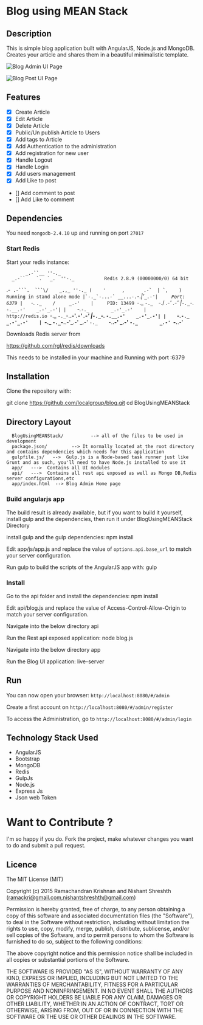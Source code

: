 # Blog using MEAN Stack


## Description

This is  simple blog application built with AngularJS, Node.js and MongoDB. Creates your article and shares them in a beautiful minimalistic template.

![Blog Admin UI Page](https://upload.wikimedia.org/wikipedia/commons/5/5b/BlogAdminArtilceCreationPageUsingMEAN.png)

![Blog Post UI Page](https://upload.wikimedia.org/wikipedia/commons/7/79/BlogPostUsingMEAN.png)

## Features

- [x] Create Article
- [x] Edit Article
- [x] Delete Article
- [x] Public/Un publish  Article to Users
- [x] Add tags to Article
- [x] Add Authentication to the administration
- [x] Add registration for new user
- [x] Handle Logout
- [x] Handle Login
- [x] Add users management
- [x] Add Like to post
- [] Add comment to post
- [] Add Like to comment


## Dependencies

You need `mongodb-2.4.10` up and running on port `27017`

### Start Redis

Start your redis instance:



           _.-``__ ''-._
      _.-``    `.  `_.  ''-._           Redis 2.8.9 (00000000/0) 64 bit
  .-`` .-```.  ```\/    _.,_ ''-._
 (    '      ,       .-`  | `,    )     Running in stand alone mode
 |`-._`-...-` __...-.``-._|'` _.-'|     Port: 6379
 |    `-._   `._    /     _.-'    |     PID: 13499
  `-._    `-._  `-./  _.-'    _.-'
 |`-._`-._    `-.__.-'    _.-'_.-'|
 |    `-._`-._        _.-'_.-'    |           http://redis.io
  `-._    `-._`-.__.-'_.-'    _.-'
 |`-._`-._    `-.__.-'    _.-'_.-'|
 |    `-._`-._        _.-'_.-'    |
  `-._    `-._`-.__.-'_.-'    _.-'
      `-._    `-.__.-'    _.-'
          `-._        _.-'
              `-.__.-'
              
              
              

Downloads Redis server from

https://github.com/rgl/redis/downloads

This needs to be installed in your machine and Running with port :6379

## Installation

Clone the repository with:

git clone https://github.com/localgroup/blog.git
cd BlogUsingMEANStack

## Directory Layout

   	  BlogUsingMEANStack/          --> all of the files to be used in development
      package.json/         --> It normally located at the root directory and contains dependencies which needs for this application
      gulpfile.js/   -->  Gulp.js is a Node-based task runner just like Grunt and as such, you'll need to have Node.js installed to use it
	  app/   --->  Contains all UI modules
	  api/   --->  Contains all rest api exposed as well as Mongo DB,Redis server configurations,etc
      app/index.html  --> Blog Admin Home page


### Build angularjs app

The build result is already available, but if you want to build it yourself, install gulp and the dependencies,
then run it under BlogUsingMEANStack Directory

install gulp and the gulp dependencies:  npm install


Edit app/js/app.js and replace the value of `options.api.base_url` to match your server configuration.


Run gulp to build the scripts of the AngularJS app with: gulp


### Install



Go to the api folder and install the dependencies: npm install

Edit api/blog.js and replace the value of Access-Control-Allow-Origin to match your server configuration.


Navigate into the below directory
api

Run the Rest api exposed application: node blog.js


Navigate into the below directory
app

Run the Blog UI  application: live-server


## Run

You can now open your browser: `http://localhost:8080/#/admin`

Create a first account on `http://localhost:8080/#/admin/register`

To access the Administration, go to `http://localhost:8080/#/admin/login`

## Technology Stack Used

* AngularJS
* Bootstrap
* MongoDB
* Redis
* GulpJs
* Node.js
* Express Js
* Json web Token


Want to Contribute ?
===================

I'm so happy if you do. Fork the project, make whatever changes you want to do and submit a pull request.


## Licence
The MIT License (MIT)

Copyright (c) 2015 Ramachandran Krishnan and Nishant Shreshth (ramackri@gmail.com,nishantshreshth@gmail.com)

Permission is hereby granted, free of charge, to any person obtaining a copy
of this software and associated documentation files (the "Software"), to deal
in the Software without restriction, including without limitation the rights
to use, copy, modify, merge, publish, distribute, sublicense, and/or sell
copies of the Software, and to permit persons to whom the Software is
furnished to do so, subject to the following conditions:

The above copyright notice and this permission notice shall be included in
all copies or substantial portions of the Software.

THE SOFTWARE IS PROVIDED "AS IS", WITHOUT WARRANTY OF ANY KIND, EXPRESS OR
IMPLIED, INCLUDING BUT NOT LIMITED TO THE WARRANTIES OF MERCHANTABILITY,
FITNESS FOR A PARTICULAR PURPOSE AND NONINFRINGEMENT. IN NO EVENT SHALL THE
AUTHORS OR COPYRIGHT HOLDERS BE LIABLE FOR ANY CLAIM, DAMAGES OR OTHER
LIABILITY, WHETHER IN AN ACTION OF CONTRACT, TORT OR OTHERWISE, ARISING FROM,
OUT OF OR IN CONNECTION WITH THE SOFTWARE OR THE USE OR OTHER DEALINGS IN
THE SOFTWARE.

